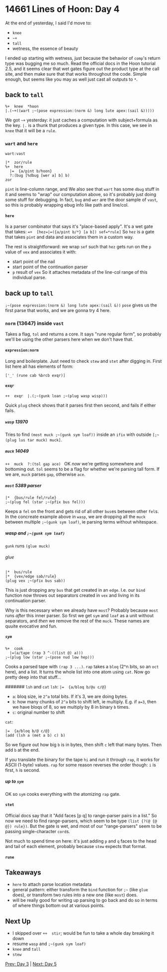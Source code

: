 # 14661 Lines of Hoon: Day 4
At the end of yesterday, I said I'd move to:
* `knee`
* `~+`
* `tall`
* wetness, the essence of beauty

I ended up starting with wetness, just because the behavior of `comp`'s return type was bugging me so much.  Read the official docs in the Hoon tutorial 2.5, and it seems clear that wet gates figure out the product type at the call site, and then make sure that that works throughout the code. Simple enough, but seems like you may as well just cast all outputs to `*`.

## back to `tall`
```
%+  knee  *hoon
|.(~+((wart ;~(pose expression:(norm &) long lute apex:(sail &)))))
```
We got `~+` yesterday: it just caches a computation with subject+formula as the key. `|.` is a thunk that produces a given type. In this case, we see in `knee` that it will be a `rule`.

### `wart` and `here`
`wart:vast`
```
|*  zor/rule
%+  here
  |=  {a/pint b/hoon}
  ?:(bug [%dbug [wer a] b] b)
zor
```
`pint` is line-column range, and We also see that `wart` has some `dbug` stuff in it and seems to "wrap" our computation above, so it's probably just doing some stuff for debugging. In fact, `bug` and `wer` are the door sample of `vast`, so this is probably wrapping ebug info like path and line/col.

#### `here`
Is a parser combinator that says it's "place-based apply". It's a wet gate that takes:
`=+  [hez=|=({a/pint b/*} [a b]) sef=*rule]`
So `hez` is a gate that takes `pint` and data and associates them in a custom way.

The rest is straightforward: we wrap `sef` such that `hez` gets run on the `p` value of `vex` and associates it with:
- start point of the nail
- start point of the continuation parser
- `p` result of `vex`
So it attaches metadata of the line-col range of this individual parse.

## back up to `tall`
`;~(pose expression:(norm &) long lute apex:(sail &))`
`pose` gives us the first parse that works, and we are gonna try 4 here.

### `norm` (13647) inside `vast`
Takes a flag, `tol` and returns a core.  It says "rune regular form", so probably we'll be using the other parsers here when we don't have that.

#### `expression:norm`
Long and boilerplate. Just need to check `stew` and `stet` after digging in. First list here all has elements of form:
```
['_' (rune cab %brcb exqr)]
```

#### `exqr`
```
++  exqr  |.(;~(gunk loan ;~(plug wasp wisp)))
```
Quick `plug` check shows that it parses first then second, and fails if either fails.

##### `wasp` 13970
Tries to find `(most muck ;~(gunk sym loaf))` inside an `ifix` with outside `[;~(plug lus tar muck) muck]`.

##### `muck` 14049
`++  muck  ?:(tol gap ace) ` OK *now* we're getting somewhere and bottoming out. `tol` seems to be a flag for whether we're parsing tall form. If we are, `muck` parses `gap`, otherwise `ace`.

##### `most` 5389 parser
```
|*  {bus/rule fel/rule}
;~(plug fel (star ;~(pfix bus fel)))
```
Keeps a `fel` on the front and gets rid of all other `bus`es between other `fel`s. In the concreate example above in `wasp`, we are dropping all the `muck` between multiple `;~(gunk sym loaf)`, ie parsing terms without whitespace.

##### wasp and `;~(gunk sym loaf)`
`gunk` runs `(glue muck)`

###### glue
```
|*  bus/rule
|*  {vex/edge sab/rule}
(plug vex ;~(pfix bus sab))
```
This is just dropping any `bus` that get created in an `edge`.  I.e. our `bind` function now throws out separators created in `vex` and living in its continuation parser.

Why is this necessary when we already have `most`?  Probably because `most` runs *after* this inner parser. So first we get `sym` and `loaf` as a unit without separators, and *then* we remove the rest of the `muck`. These names are quuite evocative and fun.

##### `sym`
```
%+  cook
  |=(a/tape (rap 3 ^-((list @) a)))
;~(plug low (star ;~(pose nud low hep)))
```
Cooks a parsed tape with `(rap 3 ...)`. `rap` takes a `bloq` (2^n bits, so an `oct` here), and a list. It turns the whole list into one atom using `cat`.  Now go pretty deep into that stuff...

####### `lsh` and `cat`
`lsh`: `|=  {a/bloq b/@u c/@}`
- `a`: bloq size, ie `2^a` total bits. If it's 3, we are doing bytes.
- `b`: how many chunks of `2^a` bits to shift left, ie multiply. E.g. if `a=3`, then we have bloqs of 8, so we multiply by 8 in binary `b` times.
- `c`: original number to shift

`cat`: 
```
|=  {a/bloq b/@ c/@}
(add (lsh a (met a b) c) b)
```
So we figure out how big `b` is in bytes, then shift `c` left that many bytes. Then add `b` at the end.

If you translate the binary for the tape `hi` and run it through `rap`, it works for ASCII (1-byte) values. `rap` for some reason reverses the order though: `i` is first, `h` is second.

##### up to `sym`
OK so `sym` cooks everything with the atomizing `rap` gate.

#### `stet`
Official docs say that it "Add faces [p q] to range-parser pairs in a list." So now we need to find range-parsers, which seem to be type `(list {?(@ {@ @}) rule})`.  But the gate is wet, and most of our "range-parsers" seem to be passing single-character `cord`s.

Not much to spend time on here: it's just adding `p` and `q` faces to the head and tail of each element, probably because `stew` expects that format.

#### `rune`


## Takeaways
* `here` to attach parse location metadata
* general pattern: either transform the `bind` function for `;~` (like `glue` does), or transform two rules into a new one (like `most`) does.
* will be really good for writing up parsing to go back and do so in terms of where things bottom out at various points.

## Next Up
* I skipped over `++  stir`; would be fun to take a whole day breaking it down
* resume `wasp` and `;~(gunk sym loaf)`
* `knee` and `tall`
* `stew`

[Prev: Day 3](hoon3.md) | [Next: Day 5](hoon5.md)
